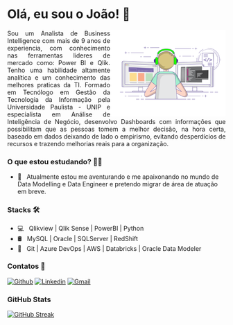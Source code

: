 # Olá, eu sou o João! 👋

<img align="right" alt="GIF" src="https://raw.githubusercontent.com/devSouvik/devSouvik/master/gif3.gif" height="200"/>

<p align="justify">Sou um Analista de Business Intelligence com mais de 9 anos de experiencia, com conhecimento nas ferramentas lideres de mercado como: Power BI e Qlik. Tenho uma habilidade altamente analítica e um conhecimento das melhores praticas da TI.
Formado em Tecnólogo em Gestão da Tecnologia da Informação pela Universidade Paulista - UNIP e especialista em Análise de Inteligência de Negócio, desenvolvo Dashboards com informações que possibilitam que as pessoas tomem a melhor decisão, na hora certa, baseado em dados deixando de lado o empirismo, evitando desperdícios de recursos e trazendo melhorias reais para a organização.</p>

### O que estou estudando? 👨‍🎓
- 🔭  &nbsp; Atualmente estou me aventurando e me apaixonando no mundo de Data Modelling e Data Engineer e pretendo migrar de área de atuação em breve.

### Stacks 🛠 
- 💻 &nbsp; Qlikview | Qlik Sense | PowerBI | Python 
- 🛢 &nbsp; MySQL | Oracle | SQLServer | RedShift 
- 🔧 &nbsp; Git | Azure DevOps | AWS | Databricks | Oracle Data Modeler

### Contatos 📝
[![Github](https://img.shields.io/badge/-Github-000?style=flat&logo=Github&logoColor=white)](https://github.com/joaosutel)
[![Linkedin](https://img.shields.io/badge/-LinkedIn-blue?style=flat&logo=Linkedin&logoColor=white)](https://www.linkedin.com/in/jsutel/)
[![Gmail](https://img.shields.io/badge/-Gmail-c14438?style=flat&logo=Gmail&logoColor=white)](mailto:joao.sutel@gmail.com)

### GitHub Stats 
[![GitHub Streak](https://streak-stats.demolab.com?user=joaosutel&theme=vue&hide_border=true&locale=pt_BR)](https://git.io/streak-stats)

